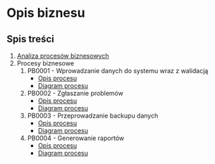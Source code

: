 # Opis biznesu

## Spis treści

1. [Analiza procesów biznesowych](#analiza-procesów-biznesowych)
2. Procesy biznesowe
    1. PB0001 - Wprowadzanie danych do systemu wraz z walidacją
        - [Opis procesu](#procesy.biznesowe/PB0001.md)
        - [Diagram procesu](#procesy.biznesowe/PB0001.puml)
    2. PB0002 - Zgłaszanie problemów
        - [Opis procesu](#procesy.biznesowe/PB0002.md)
        - [Diagram procesu](#procesy.biznesowe/PB0002.puml)
    3. PB0003 - Przeprowadzanie backupu danych
        - [Opis procesu](#procesy.biznesowe/PB0003.md)
        - [Diagram procesu](#procesy.biznesowe/PB0003.puml)
    4. PB0004 - Generowanie raportów
        - [Opis procesu](#procesy.biznesowe/PB0004.md)
        - [Diagram procesu](#procesy.biznesowe/PB0004.puml) 

